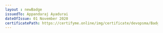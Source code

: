```yaml
--- 
layout : newBadge  
issuedTo: Appandaraj Ayadurai
dateOfIssue: 01 November 2020
certificatePath: https://certifyme.online/img/certificate/devopsma/Badges/Terraform.png
---
```

